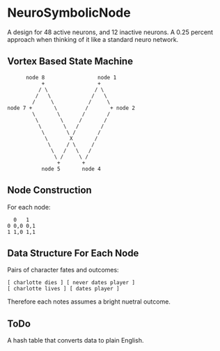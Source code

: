 # NeuroSymbolicNode
A design for 48 active neurons, and 12 inactive neurons. A 0.25 percent approach when thinking of it like a standard neuro network.

## Vortex Based State Machine

~~~
      node 8                 node 1
           +                 +
          / \               / \
         /   \             /   \
        /     \           /     \
node 7 +       \         /       + node 2
        \       \       /       /
         \       \     /       /
          \       \   /       / 
           \       \ /       /
            \       X       /
             \     / \     /
              \   /   \   /
               \ /     \ /
                +       +
           node 5       node 4
~~~

## Node Construction
For each node:

~~~
  0   1
0 0,0 0,1
1 1,0 1,1
~~~

## Data Structure For Each Node
Pairs of character fates and outcomes:

~~~
[ charlotte dies ] [ never dates player ]
[ charlotte lives ] [ dates player ]
~~~

Therefore each notes assumes a bright nuetral outcome.

## ToDo
A hash table that converts data to plain English.
